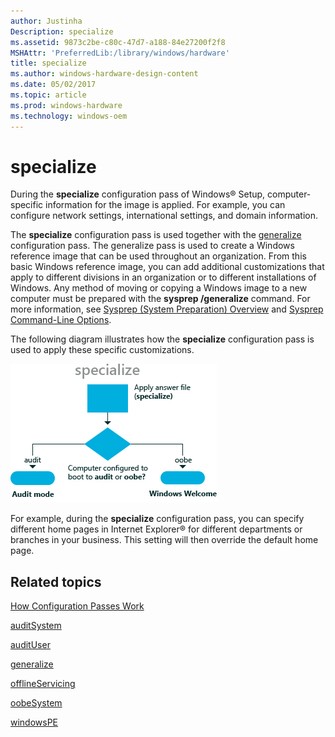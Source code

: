 ```yaml
---
author: Justinha
Description: specialize
ms.assetid: 9873c2be-c80c-47d7-a188-84e27200f2f8
MSHAttr: 'PreferredLib:/library/windows/hardware'
title: specialize
ms.author: windows-hardware-design-content
ms.date: 05/02/2017
ms.topic: article
ms.prod: windows-hardware
ms.technology: windows-oem
---
```


# specialize


During the **specialize** configuration pass of Windows® Setup, computer-specific information for the image is applied. For example, you can configure network settings, international settings, and domain information.

The **specialize** configuration pass is used together with the [generalize](generalize.md) configuration pass. The generalize pass is used to create a Windows reference image that can be used throughout an organization. From this basic Windows reference image, you can add additional customizations that apply to different divisions in an organization or to different installations of Windows. Any method of moving or copying a Windows image to a new computer must be prepared with the **sysprep /generalize** command. For more information, see [Sysprep (System Preparation) Overview](sysprep--system-preparation--overview.md) and [Sysprep Command-Line Options](sysprep-command-line-options.md).

The following diagram illustrates how the **specialize** configuration pass is used to apply these specific customizations.

![specialize configuration pass](images/dep-win8-l-specializeconfigpass.jpg)

For example, during the **specialize** configuration pass, you can specify different home pages in Internet Explorer® for different departments or branches in your business. This setting will then override the default home page.

## <span id="related_topics"></span>Related topics


[How Configuration Passes Work](how-configuration-passes-work.md)

[auditSystem](auditsystem.md)

[auditUser](audituser.md)

[generalize](generalize.md)

[offlineServicing](offlineservicing.md)

[oobeSystem](oobesystem.md)

[windowsPE](windowspe.md)

 

 






